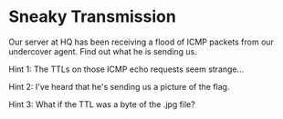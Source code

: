 # Sneaky Transmission

Our server at HQ has been receiving a flood of ICMP packets from our undercover agent.
Find out what he is sending us.

Hint 1: The TTLs on those ICMP echo requests seem strange...

Hint 2: I've heard that he's sending us a picture of the flag.

Hint 3: What if the TTL was a byte of the .jpg file?
